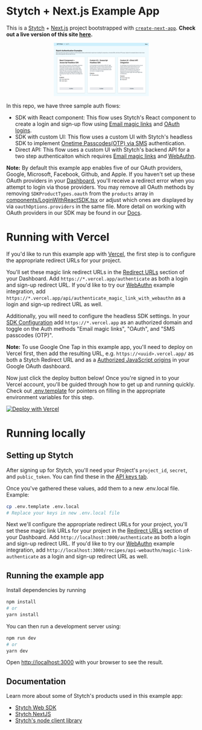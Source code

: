 # Stytch + Next.js Example App

This is a [Stytch](https://stytch.com) + [Next.js](https://nextjs.org/) project bootstrapped with [`create-next-app`](https://github.com/vercel/next.js/tree/canary/packages/create-next-app). **Check out a live version of this site [here](https://www.stytchdemo.com).**


<p align="center"><img src="./public/example-app-image.png" alt="stytch" width="50%"/></p>

In this repo, we have three sample auth flows:

- SDK with React component: This flow uses Stytch's React component to create a login and sign-up flow using [Email magic links](https://stytch.com/products/email-magic-links) and [OAuth logins](https://stytch.com/products/oauth).
- SDK with custom UI: This flow uses a custom UI with Stytch's headless SDK to implement [Onetime Passcodes(OTP) via SMS](https://stytch.com/products/sms-passcodes) authentication.
- Direct API: This flow uses a custom UI with Stytch's backend API for a two step authenticaiton which requires [Email magic links](https://stytch.com/products/email-magic-links) and [WebAuthn](https://stytch.com/products/webauthn).

**Note:** By default this example app enables five of our OAuth providers, Google, Microsoft, Facebook, Github, and Apple. If you haven't set up these OAuth providers in your [Dashboard](https://stytch.com/dashboard/oauth), you'll receive a redirect error when you attempt to login via those providers. You may remove all OAuth methods by removing `SDKProductTypes.oauth` from the `products` array in [components/LoginWithReactSDK.tsx](components/LoginWithReactSDK.tsx) or adjust which ones are displayed by via `oauthOptions.providers` in the same file. More detail on working with OAuth providers in our SDK may be found in our [Docs](https://stytch.com/docs/javascript-sdk#javascript-sdk/oauth).

# Running with Vercel

If you'd like to run this example app with [Vercel](https://vercel.com/), the first step is to configure the appropriate redirect URLs for your project.

You'll set these magic link redirect URLs in the [Redirect URLs](https://stytch.com/dashboard/redirect-urls) section of your Dashboard. Add `https://*.vercel.app/authenticate` as both a login and sign-up redirect URL. If you'd like to try our [WebAuthn](https://stytch.com/docs/api/webauthn-overview) example integration, add `https://*.vercel.app/api/authenticate_magic_link_with_webauthn` as a login and sign-up redirect URL as well.

Additionally, you will need to configure the headless SDK settings. In your [SDK Configuration](https://stytch.com/dashboard/sdk-configuration) add `https://*.vercel.app` as an authorized domain and toggle on the Auth methods "Email magic links", "OAuth", and "SMS passcodes (OTP)".

**Note:** To use Google One Tap in this example app, you'll need to deploy on Vercel first, then add the resulting URL, e.g. `https://<uuid>.vercel.app/` as both a Stytch Redirect URL and as a [Authorized JavaScript origins](https://console.cloud.google.com/apis/credentials/) in your Google OAuth dashboard.

Now just click the deploy button below! Once you're signed in to your Vercel account, you'll be guided through how to get up and running quickly. Check out [.env.template](/.env.template) for pointers on filling in the appropriate environment variables for this step.

[![Deploy with Vercel](https://vercel.com/button)](https://vercel.com/new/clone?repository-url=https%3A%2F%2Fgithub.com%2Fstytchauth%2Fstytch-nextjs-integration&env=STYTCH_PROJECT_ENV,STYTCH_PROJECT_ID,STYTCH_SECRET,STYTCH_PUBLIC_TOKEN,IRON_SESSION_PASSWORD,IRON_SESSION_COOKIE_NAME&envDescription=All%20variables%20here%20need%20values%2C%20see%20the%20following%20link%20for%20pointers%20on%20how%20to%20feel%20these%20out.&envLink=https%3A%2F%2Fgithub.com%2Fstytchauth%2Fstytch-nextjs-integration%2Fblob%2Fmain%2F.env.template&project-name=stytch-nextjs&repo-name=stytch-nextjs&demo-title=Stytch%20on%20Next.js&demo-description=Next.js%20example%20app%20using%20Stytch%20authentication&demo-url=https%3A%2F%2Fgithub.com%2Fstytchauth%2Fstytch-nextjs-integration&demo-image=https%3A%2F%2Fgithub.com%2Fstytchauth%2Fstytch-nextjs-integration%2Fblob%2Fmain%2Fpublic%2Fexample-app-image.png)

# Running locally

## Setting up Stytch

After signing up for Stytch, you'll need your Project's `project_id`, `secret`, and `public_token`. You can find these in the [API keys tab](https://stytch.com/dashboard/api-keys).

Once you've gathered these values, add them to a new .env.local file.
Example:

```bash
cp .env.template .env.local
# Replace your keys in new .env.local file
```

Next we'll configure the appropriate redirect URLs for your project, you'll set these magic link URLs for your project in the [Redirect URLs](https://stytch.com/dashboard/redirect-urls) section of your Dashboard. Add `http://localhost:3000/authenticate` as both a login and sign-up redirect URL. If you'd like to try our [WebAuthn](https://stytch.com/docs/api/webauthn-overview) example integration, add `http://localhost:3000/recipes/api-webauthn/magic-link-authenticate` as a login and sign-up redirect URL as well.

## Running the example app

Install dependencies by running

```bash
npm install
# or
yarn install
```

You can then run a development server using:

```bash
npm run dev
# or
yarn dev
```

Open [http://localhost:3000](http://localhost:3000) with your browser to see the result.

## Documentation

Learn more about some of Stytch's products used in this example app:

- [Stytch Web SDK](https://www.npmjs.com/package/@stytch/vanilla-js)
- [Stytch NextJS](https://www.npmjs.com/package/@stytch/nextjs)
- [Stytch's node client library](https://www.npmjs.com/package/stytch)
